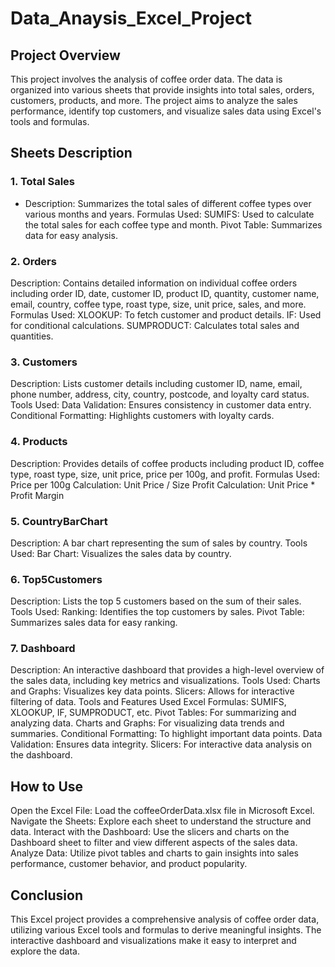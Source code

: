 # Data_Anaysis_Excel_Project
## Project Overview
This project involves the analysis of coffee order data. The data is organized into various sheets that provide insights into total sales, orders, customers, products, and more. The project aims to analyze the sales performance, identify top customers, and visualize sales data using Excel's tools and formulas.

## Sheets Description
### 1. Total Sales
- Description: Summarizes the total sales of different coffee types over various months and years.
Formulas Used:
SUMIFS: Used to calculate the total sales for each coffee type and month.
Pivot Table: Summarizes data for easy analysis.
### 2. Orders
Description: Contains detailed information on individual coffee orders including order ID, date, customer ID, product ID, quantity, customer name, email, country, coffee type, roast type, size, unit price, sales, and more.
Formulas Used:
XLOOKUP: To fetch customer and product details.
IF: Used for conditional calculations.
SUMPRODUCT: Calculates total sales and quantities.
### 3. Customers
Description: Lists customer details including customer ID, name, email, phone number, address, city, country, postcode, and loyalty card status.
Tools Used:
Data Validation: Ensures consistency in customer data entry.
Conditional Formatting: Highlights customers with loyalty cards.
### 4. Products
Description: Provides details of coffee products including product ID, coffee type, roast type, size, unit price, price per 100g, and profit.
Formulas Used:
Price per 100g Calculation: Unit Price / Size
Profit Calculation: Unit Price * Profit Margin
### 5. CountryBarChart
Description: A bar chart representing the sum of sales by country.
Tools Used:
Bar Chart: Visualizes the sales data by country.
### 6. Top5Customers
Description: Lists the top 5 customers based on the sum of their sales.
Tools Used:
Ranking: Identifies the top customers by sales.
Pivot Table: Summarizes sales data for easy ranking.
### 7. Dashboard
Description: An interactive dashboard that provides a high-level overview of the sales data, including key metrics and visualizations.
Tools Used:
Charts and Graphs: Visualizes key data points.
Slicers: Allows for interactive filtering of data.
Tools and Features Used
Excel Formulas: SUMIFS, XLOOKUP, IF, SUMPRODUCT, etc.
Pivot Tables: For summarizing and analyzing data.
Charts and Graphs: For visualizing data trends and summaries.
Conditional Formatting: To highlight important data points.
Data Validation: Ensures data integrity.
Slicers: For interactive data analysis on the dashboard.
## How to Use
Open the Excel File: Load the coffeeOrderData.xlsx file in Microsoft Excel.
Navigate the Sheets: Explore each sheet to understand the structure and data.
Interact with the Dashboard: Use the slicers and charts on the Dashboard sheet to filter and view different aspects of the sales data.
Analyze Data: Utilize pivot tables and charts to gain insights into sales performance, customer behavior, and product popularity.
## Conclusion
This Excel project provides a comprehensive analysis of coffee order data, utilizing various Excel tools and formulas to derive meaningful insights. The interactive dashboard and visualizations make it easy to interpret and explore the data.

